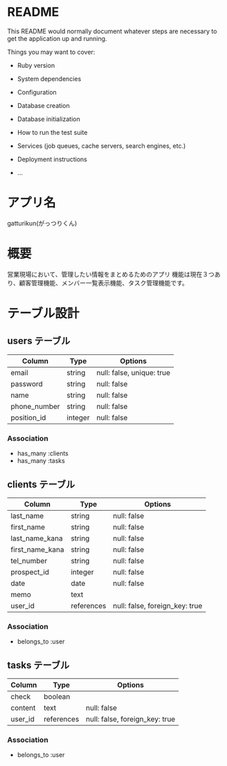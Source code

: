 # README

This README would normally document whatever steps are necessary to get the
application up and running.

Things you may want to cover:

* Ruby version

* System dependencies

* Configuration

* Database creation

* Database initialization

* How to run the test suite

* Services (job queues, cache servers, search engines, etc.)

* Deployment instructions

* ...

# アプリ名
 gatturikun(がっつりくん)

# 概要
 営業現場において、管理したい情報をまとめるためのアプリ
 機能は現在３つあり、顧客管理機能、メンバー一覧表示機能、タスク管理機能です。

# テーブル設計


## users テーブル

| Column       | Type    | Options                   |
| ------------ | ------- | ------------------------- |
| email        | string  | null: false, unique: true |
| password     | string  | null: false               |
| name         | string  | null: false               |
| phone_number | string  | null: false               |
| position_id  | integer | null: false               |

### Association

- has_many :clients
- has_many :tasks

## clients テーブル

| Column          | Type       | Options                        |
| --------------- | ---------- | ------------------------------ |
| last_name       | string     | null: false                    |
| first_name      | string     | null: false                    |
| last_name_kana  | string     | null: false                    |
| first_name_kana | string     | null: false                    |
| tel_number      | string     | null: false                    |
| prospect_id     | integer    | null: false                    |
| date            | date       | null: false                    |
| memo            | text       |                                |
| user_id         | references | null: false, foreign_key: true |

### Association

- belongs_to :user

## tasks テーブル

| Column  | Type       | Options                        |
| --------| ---------- | ------------------------------ |
| check   | boolean    |                                |
| content | text       | null: false                    |
| user_id | references | null: false, foreign_key: true |

### Association

- belongs_to :user